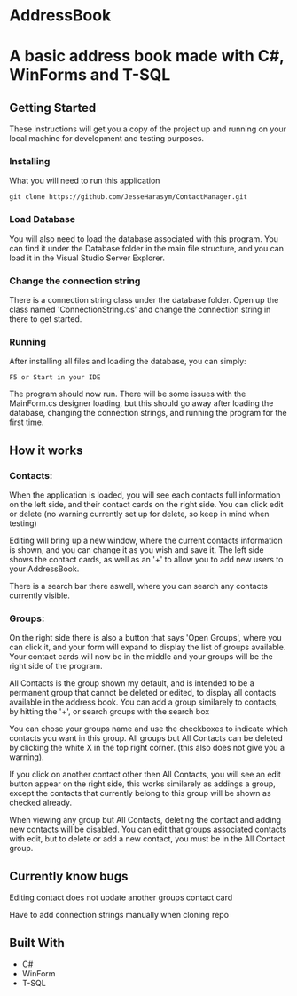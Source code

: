 
# AddressBook

# A basic address book made with C#, WinForms and T-SQL

## Getting Started

These instructions will get you a copy of the project up and running on your local machine for development and testing purposes.

### Installing

What you will need to run this application

```
git clone https://github.com/JesseHarasym/ContactManager.git
```

### Load Database

You will also need to load the database associated with this program. You can find it under the Database folder in the main file structure, and you can load it in the Visual Studio Server Explorer.

### Change the connection string

There is a connection string class under the database folder. Open up the class named 'ConnectionString.cs' and change the connection string in there to get started.

### Running

After installing all files and loading the database, you can simply:

```
F5 or Start in your IDE
```

The program should now run. There will be some issues with the MainForm.cs designer loading, but this should go away after loading the database, changing the connection strings, and running the program for the first time.

## How it works

### Contacts:
When the application is loaded, you will see each contacts full information on the left side, and their contact cards on the right side. You can click edit or delete (no warning currently set up for delete, so keep in mind when testing)

Editing will bring up a new window, where the current contacts information is shown, and you can change it as you wish and save it. The left side shows the contact cards, as well as an '+' to allow you to add new users to your AddressBook.

There is a search bar there aswell, where you can search any contacts currently visible.

### Groups: 
On the right side there is also a button that says 'Open Groups', where you can click it, and your form will expand to display the list of groups available. Your contact cards will now be in the middle and your groups will be the right side of the program.

All Contacts is the group shown my default, and is intended to be a permanent group that cannot be deleted or edited, to display all contacts available in the address book. You can add a group similarely to contacts, by hitting the '+', or search groups with the search box

You can chose your groups name and use the checkboxes to indicate which contacts you want in this group. All groups but All Contacts can be deleted by clicking the white X in the top right corner. (this also does not give you a warning).

If you click on another contact other then All Contacts, you will see an edit button appear on the right side, this works similarely as addings a group, except the contacts that currently belong to this group will be shown as checked already.

When viewing any group but All Contacts, deleting the contact and adding new contacts will be disabled. You can edit that groups associated contacts with edit, but to delete or add a new contact, you must be in the All Contact group.

## Currently know bugs

Editing contact does not update another groups contact card

Have to add connection strings manually when cloning repo

## Built With

- C#
- WinForm
- T-SQL

